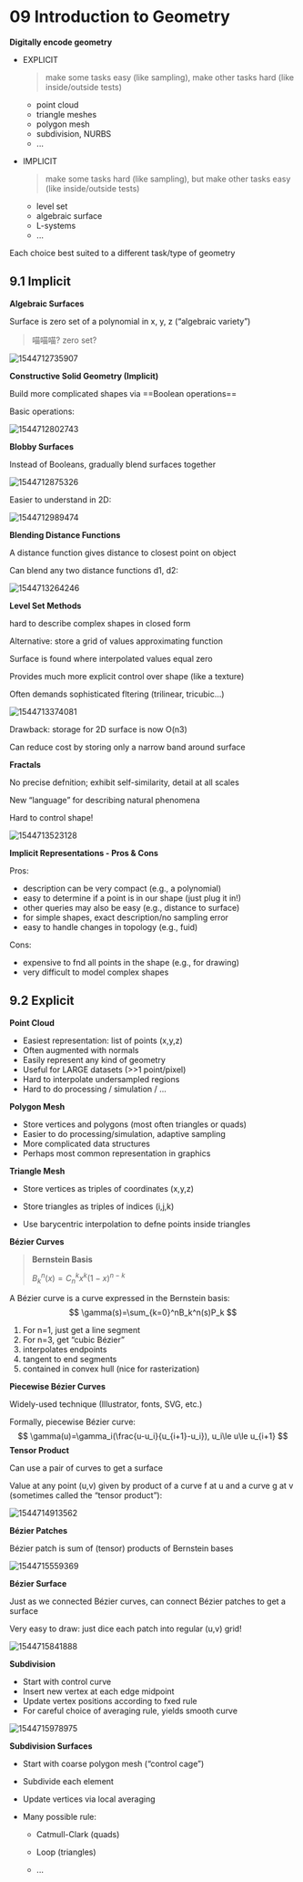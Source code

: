 # 09 Introduction to Geometry

**Digitally encode geometry**

- EXPLICIT

  > make some tasks easy (like sampling), make other tasks hard (like inside/outside tests)

  - point cloud
  - triangle meshes 
  - polygon mesh
  - subdivision, NURBS
  - ...

- IMPLICIT

  > make some tasks hard (like sampling), but make other tasks easy (like inside/outside tests)

  - level set
  - algebraic surface
  - L-systems
  - ...

Each choice best suited to a different task/type of geometry 

## 9.1 Implicit

**Algebraic Surfaces**

Surface is zero set of a polynomial in x, y, z (“algebraic variety”) 

> 喵喵喵? zero set?

![1544712735907](assets/1544712735907.jpg)

**Constructive Solid Geometry (Implicit)**

Build more complicated shapes via ==Boolean operations==

Basic operations: 

![1544712802743](assets/1544712802743.jpg)

**Blobby Surfaces**

Instead of Booleans, gradually blend surfaces together 

![1544712875326](assets/1544712875326.jpg)

Easier to understand in 2D: 

![1544712989474](assets/1544712989474.jpg)

**Blending Distance Functions**

A distance function gives distance to closest point on object 

Can blend any two distance functions d1, d2: 

![1544713264246](assets/1544713264246.jpg)

**Level Set Methods**

hard to describe complex shapes in closed form 

Alternative: store a grid of values approximating function 

Surface is found where interpolated values equal zero 

Provides much more explicit control over shape (like a texture) 

Often demands sophisticated fltering (trilinear, tricubic…) 

![1544713374081](assets/1544713374081.jpg)

Drawback: storage for 2D surface is now O(n3)

Can reduce cost by storing only a narrow band around surface 

**Fractals**

No precise defnition; exhibit self-similarity, detail at all scales 

New “language” for describing natural phenomena 

Hard to control shape! 

![1544713523128](assets/1544713523128.jpg)

**Implicit Representations - Pros & Cons**

Pros:
- description can be very compact (e.g., a polynomial)
- easy to determine if a point is in our shape (just plug it in!)
- other queries may also be easy (e.g., distance to surface)
- for simple shapes, exact description/no sampling error
- easy to handle changes in topology (e.g., fuid)

Cons:
- expensive to fnd all points in the shape (e.g., for drawing)
- very difficult to model complex shapes 

## 9.2 Explicit

**Point Cloud**

- Easiest representation: list of points (x,y,z)
- Often augmented with normals
- Easily represent any kind of geometry
- Useful for LARGE datasets (>>1 point/pixel)
- Hard to interpolate undersampled regions
- Hard to do processing / simulation / … 

**Polygon Mesh**

- Store vertices and polygons (most often triangles or quads) 
- Easier to do processing/simulation, adaptive sampling
- More complicated data structures
- Perhaps most common representation in graphics 

**Triangle Mesh**

- Store vertices as triples of coordinates (x,y,z) 

- Store triangles as triples of indices (i,j,k) 
- Use barycentric interpolation to defne points inside triangles

**Bézier Curves**

> **Bernstein Basis**
>
> $B_k^n(x)=C_n^kx^k(1-x)^{n-k}$

A Bézier curve is a curve expressed in the Bernstein basis: 
$$
\gamma(s)=\sum_{k=0}^nB_k^n(s)P_k
$$

1. For n=1, just get a line segment 
2. For n=3, get “cubic Bézier” 
3. interpolates endpoints
4. tangent to end segments
5. contained in convex hull (nice for rasterization) 

**Piecewise Bézier Curves**

Widely-used technique (Illustrator, fonts, SVG, etc.) 

Formally, piecewise Bézier curve: 
$$
\gamma(u)=\gamma_i(\frac{u-u_i}{u_{i+1}-u_i}), u_i\le u\le u_{i+1}
$$
**Tensor Product**

Can use a pair of curves to get a surface 

Value at any point (u,v) given by product of a curve f at u and a curve g at v (sometimes called the “tensor product”): 

![1544714913562](assets/1544714913562.jpg)

**Bézier Patches**

Bézier patch is sum of (tensor) products of Bernstein bases 

![1544715559369](assets/1544715559369.jpg)

**Bézier Surface**

Just as we connected Bézier curves, can connect Bézier patches to get a surface 

Very easy to draw: just dice each patch into regular (u,v) grid! 

![1544715841888](assets/1544715841888.jpg)

**Subdivision**

- Start with control curve
- Insert new vertex at each edge midpoint
- Update vertex positions according to fxed rule
- For careful choice of averaging rule, yields smooth curve 

![1544715978975](assets/1544715978975.jpg)

**Subdivision Surfaces**

- Start with coarse polygon mesh (“control cage”) 

- Subdivide each element 

- Update vertices via local averaging 

- Many possible rule: 

  - Catmull-Clark (quads)

  - Loop (triangles) 
  - ...

<script type="text/javascript" src="http://cdn.mathjax.org/mathjax/latest/MathJax.js?config=TeX-AMS-MML_HTMLorMML"></script>
<script type="text/x-mathjax-config">
MathJax.Hub.Config({ tex2jax: {inlineMath: [['$', '$']]}, messageStyle: "none" });
</script>